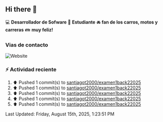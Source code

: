 ## Hi there 👋

:computer: **Desarrollador de Sofware**
:pencil: **Estudiante**
:oncoming_automobile: **fan de los carros, motos y carreras**
:family: **muy feliz!**

### Vias de contacto
![Website](https://img.shields.io/website?url=https%3A%2F%2Fgithub.com%2Fsantiagot2000)

### :zap: Actividad reciente
<!--RECENT_ACTIVITY:start-->
1. ⬆️ Pushed 1 commit(s) to [santiagot2000/examen1back22025](https://github.com/santiagot2000/examen1back22025)<br>
2. ⬆️ Pushed 1 commit(s) to [santiagot2000/examen1back22025](https://github.com/santiagot2000/examen1back22025)<br>
3. ⬆️ Pushed 1 commit(s) to [santiagot2000/examen1back22025](https://github.com/santiagot2000/examen1back22025)<br>
4. ⬆️ Pushed 1 commit(s) to [santiagot2000/examen1back22025](https://github.com/santiagot2000/examen1back22025)<br>
5. ⬆️ Pushed 1 commit(s) to [santiagot2000/examen1back22025](https://github.com/santiagot2000/examen1back22025)<br>
<!--RECENT_ACTIVITY:end-->
<!--RECENT_ACTIVITY:last_update-->
Last Updated: Friday, August 15th, 2025, 1:23:51 PM
<!--RECENT_ACTIVITY:last_update_end-->
